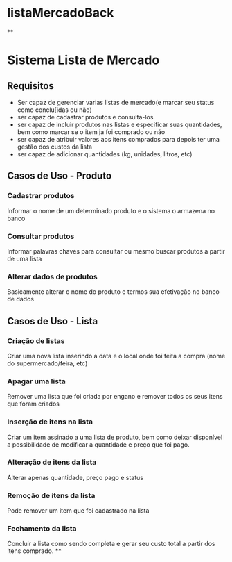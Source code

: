 # listaMercadoBack
**

# Sistema Lista de Mercado
## Requisitos

- Ser capaz de gerenciar varias listas de mercado(e marcar seu status como conclu[idas ou não)
- ser capaz de cadastrar produtos e consulta-los
- ser capaz de incluir produtos nas listas e especificar suas quantidades, bem como marcar se o item ja foi comprado ou náo
- ser capaz de atribuir valores aos itens comprados para depois ter uma gestão dos custos da lista
- ser capaz de adicionar quantidades (kg, unidades, litros, etc)


## Casos de Uso - Produto
### Cadastrar produtos
Informar o nome de um determinado produto e o sistema o armazena no banco

### Consultar produtos
Informar palavras chaves para consultar ou mesmo buscar produtos a partir de uma lista
### Alterar dados de produtos
Basicamente alterar o nome do produto e termos sua efetivação no banco de dados


## Casos de Uso - Lista
### Criação de listas
Criar uma nova lista inserindo a data e o local onde foi feita a compra (nome do supermercado/feira, etc)
### Apagar uma lista
Remover uma lista que foi criada por engano e remover todos os seus itens que foram criados
### Inserção de itens na lista
Criar um item assinado a uma lista de produto, bem como deixar disponível a possibilidade de modificar a quantidade e preço que foi pago.
### Alteração de itens da lista
Alterar apenas quantidade, preço pago e status
### Remoção de itens da lista
Pode remover um item que foi cadastrado na lista
### Fechamento da lista
Concluir a lista como sendo completa e gerar seu custo total a partir dos itens comprado.
**